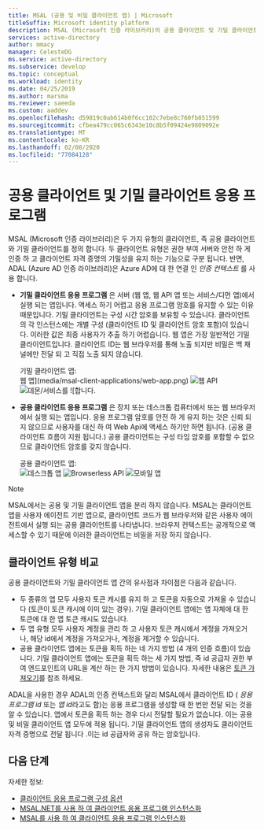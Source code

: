 ```yaml
---
title: MSAL (공용 및 비밀 클라이언트 앱) | Microsoft
titleSuffix: Microsoft identity platform
description: MSAL (Microsoft 인증 라이브러리)의 공용 클라이언트 및 기밀 클라이언트 응용 프로그램에 대해 알아봅니다.
services: active-directory
author: mmacy
manager: CelesteDG
ms.service: active-directory
ms.subservice: develop
ms.topic: conceptual
ms.workload: identity
ms.date: 04/25/2019
ms.author: marsma
ms.reviewer: saeeda
ms.custom: aaddev
ms.openlocfilehash: d59819c0ab614b0f6cc102c7ebe8c760fb851599
ms.sourcegitcommit: cfbea479cc065c6343e10c8b5f09424e9809092e
ms.translationtype: MT
ms.contentlocale: ko-KR
ms.lasthandoff: 02/08/2020
ms.locfileid: "77084128"
---
```

# <a name="public-client-and-confidential-client-applications"></a>공용 클라이언트 및 기밀 클라이언트 응용 프로그램
MSAL (Microsoft 인증 라이브러리)은 두 가지 유형의 클라이언트, 즉 공용 클라이언트와 기밀 클라이언트를 정의 합니다. 두 클라이언트 유형은 권한 부여 서버와 안전 하 게 인증 하 고 클라이언트 자격 증명의 기밀성을 유지 하는 기능으로 구분 됩니다. 반면, ADAL (Azure AD 인증 라이브러리)은 Azure AD에 대 한 연결 인 *인증 컨텍스트* 를 사용 합니다.

- **기밀 클라이언트 응용 프로그램** 은 서버 (웹 앱, 웹 API 앱 또는 서비스/디먼 앱)에서 실행 되는 앱입니다. 액세스 하기 어렵고 응용 프로그램 암호를 유지할 수 있는 이유 때문입니다. 기밀 클라이언트는 구성 시간 암호를 보유할 수 있습니다. 클라이언트의 각 인스턴스에는 개별 구성 (클라이언트 ID 및 클라이언트 암호 포함)이 있습니다. 이러한 값은 최종 사용자가 추출 하기 어렵습니다. 웹 앱은 가장 일반적인 기밀 클라이언트입니다. 클라이언트 ID는 웹 브라우저를 통해 노출 되지만 비밀은 백 채널에만 전달 되 고 직접 노출 되지 않습니다.

    기밀 클라이언트 앱: <BR>
    웹 앱](media/msal-client-applications/web-app.png) ![웹 API](media/msal-client-applications/web-api.png) ![데몬/서비스](media/msal-client-applications/daemon-service.png)를 ![합니다.

- **공용 클라이언트 응용 프로그램** 은 장치 또는 데스크톱 컴퓨터에서 또는 웹 브라우저에서 실행 되는 앱입니다. 응용 프로그램 암호를 안전 하 게 유지 하는 것은 신뢰 되지 않으므로 사용자를 대신 하 여 Web Api에 액세스 하기만 하면 됩니다. (공용 클라이언트 흐름이 지원 됩니다.) 공용 클라이언트는 구성 타임 암호를 포함할 수 없으므로 클라이언트 암호를 갖지 않습니다.

    공용 클라이언트 앱: <BR>
    ![데스크톱 앱](media/msal-client-applications/desktop-app.png) ![Browserless API](media/msal-client-applications/browserless-app.png) ![모바일 앱](media/msal-client-applications/mobile-app.png)

> [!NOTE]
> MSAL에서는 공용 및 기밀 클라이언트 앱을 분리 하지 않습니다.  MSAL는 클라이언트 앱을 사용자 에이전트 기반 앱으로, 클라이언트 코드가 웹 브라우저와 같은 사용자 에이전트에서 실행 되는 공용 클라이언트를 나타냅니다. 브라우저 컨텍스트는 공개적으로 액세스할 수 있기 때문에 이러한 클라이언트는 비밀을 저장 하지 않습니다.

## <a name="comparing-the-client-types"></a>클라이언트 유형 비교
공용 클라이언트와 기밀 클라이언트 앱 간의 유사점과 차이점은 다음과 같습니다.

- 두 종류의 앱 모두 사용자 토큰 캐시를 유지 하 고 토큰을 자동으로 가져올 수 있습니다 (토큰이 토큰 캐시에 이미 있는 경우). 기밀 클라이언트 앱에는 앱 자체에 대 한 토큰에 대 한 앱 토큰 캐시도 있습니다.
- 두 앱 유형 모두 사용자 계정을 관리 하 고 사용자 토큰 캐시에서 계정을 가져오거나, 해당 id에서 계정을 가져오거나, 계정을 제거할 수 있습니다.
- 공용 클라이언트 앱에는 토큰을 획득 하는 네 가지 방법 (4 개의 인증 흐름)이 있습니다. 기밀 클라이언트 앱에는 토큰을 획득 하는 세 가지 방법, 즉 id 공급자 권한 부여 엔드포인트의 URL을 계산 하는 한 가지 방법이 있습니다. 자세한 내용은 [토큰 가져오기](msal-acquire-cache-tokens.md)를 참조 하세요.

ADAL을 사용한 경우 ADAL의 인증 컨텍스트와 달리 MSAL에서 클라이언트 ID ( *응용 프로그램 id* 또는 *앱 id*라고도 함)는 응용 프로그램을 생성할 때 한 번만 전달 되는 것을 알 수 있습니다. 앱에서 토큰을 획득 하는 경우 다시 전달할 필요가 없습니다. 이는 공용 및 비밀 클라이언트 앱 모두에 적용 됩니다. 기밀 클라이언트 앱의 생성자도 클라이언트 자격 증명으로 전달 됩니다 .이는 id 공급자와 공유 하는 암호입니다.

## <a name="next-steps"></a>다음 단계
자세한 정보:
- [클라이언트 응용 프로그램 구성 옵션](msal-client-application-configuration.md)
- [MSAL.NET를 사용 하 여 클라이언트 응용 프로그램 인스턴스화](msal-net-initializing-client-applications.md)
- [MSAL를 사용 하 여 클라이언트 응용 프로그램 인스턴스화](msal-js-initializing-client-applications.md)
